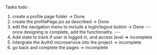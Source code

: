 Tasks todo :
1. create a profile page folder -> Done
2. create the profilePage.jsx as described -> Done
3. edit the navigation menu to include a login/logout button -> Done
--- once designing is complete, add the functionality. ---
4. Add state to track if user in logged in, and access level => incomplete
4. Intergrate the Auth0 microservice into the project -> incomplete
5. go back and complete the pages -> incomplete
